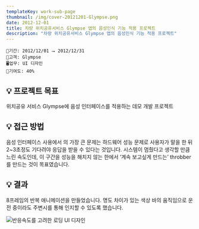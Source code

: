 ```yaml
---
templateKey: work-sub-page
thumbnail: /img/cover-20121201-Glympse.png
date: 2012-12-01
title: 차량 위치공유서비스 Glympse 앱의 음성인식 기능 적용 프로젝트
description: "차량 위치공유서비스 Glympse 앱의 음성인식 기능 적용 프로젝트"
---
```

```
📅기간: 2012/12/01 ⭢ 2012/12/31
🤝고객: Glympse
🖥️업무: UI 디자인
🎯기여도: 40%
```

## 💡 프로젝트 목표
위치공유 서비스 Glympse에 음성 인터페이스를 적용하는 데모 개발 프로젝트

## 💡 접근 방법
음성 인터페이스 사용에서 의 가장 큰 문제는 하드웨어 성능 문제로 사용자가 말을 한 뒤 2~3초정도 기다려야 응답을 받을 수 있다는 것입니다. 시스템이 멈췄다고 생각할 만큼 느린 속도인데, 이 구간을 성능을 해치지 않는 한에서 ‘계속 보고싶게 만드는’ throbber를 만드는 것이 목표였습니다.

## 💡 결과
8프레임의 반복 애니메이션을 만들었습니다. 명도 차이가 있는 색상 바의 움직임으로 운전 중이라도 주변시를 통해 인지할 수 있도록 했습니다.

![반응속도를 고려한 로딩 UI 디자인](/img/Glympse.png)